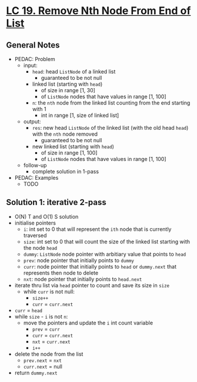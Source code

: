 # [LC 19. Remove Nth Node From End of List](https://leetcode.com/problems/remove-nth-node-from-end-of-list/)

## General Notes

- PEDAC: Problem
  - input:
    - `head`: head `ListNode` of a linked list
      - guaranteed to be not null
    - linked list (starting with `head`)
      - of size in range \[1, 30]
      - of `ListNode` nodes that have values in range \[1, 100]
    - `n`: the `nth` node from the linked list counting from the end starting with 1
      - int in range \[1, size of linked list]
  - output:
    - `res`: new head `ListNode` of the linked list (with the old head `head`) with the `nth` node removed
      - guaranteed to be not null
    - new linked list (starting with `head`)
      - of size in range \[1, 100]
      - of `ListNode` nodes that have values in range \[1, 100]
  - follow-up
    - complete solution in 1-pass
- PEDAC: Examples
  - TODO

## Solution 1: iterative 2-pass

- O(N) T and O(1) S solution
- initialise pointers
  - `i`: int set to 0 that will represent the `ith` node that is currently traversed
  - `size`: int set to 0 that will count the size of the linked list starting with the node `head`
  - `dummy`: `ListNode` node pointer with arbitiary value that points to `head`
  - `prev`: node pointer that initially points to `dummy`
  - `curr`: node pointer that initially points to `head` or `dummy.next` that represents then node to delete
  - `nxt`: node pointer that initially points to `head.next`
- iterate thru list via `head` pointer to count and save its size in `size`
  - while `curr` is not null:
    - `size++`
    - `curr` = `curr.next`
- `curr` = `head`
- while `size` - `i` is not `n`:
  - move the pointers and update the `i` int count variable
    - `prev` = `curr`
    - `curr` = `curr.next`
    - `nxt` = `curr.next`
    - `i++`
- delete the node from the list
  - `prev.next` = `nxt`
  - `curr.next` = null
- return `dummy.next`
